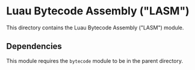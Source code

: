 # Luau Bytecode Assembly ("LASM")

This directory contains the Luau Bytecode Assembly ("LASM") module.

## Dependencies

This module requires the `bytecode` module to be in the parent directory.